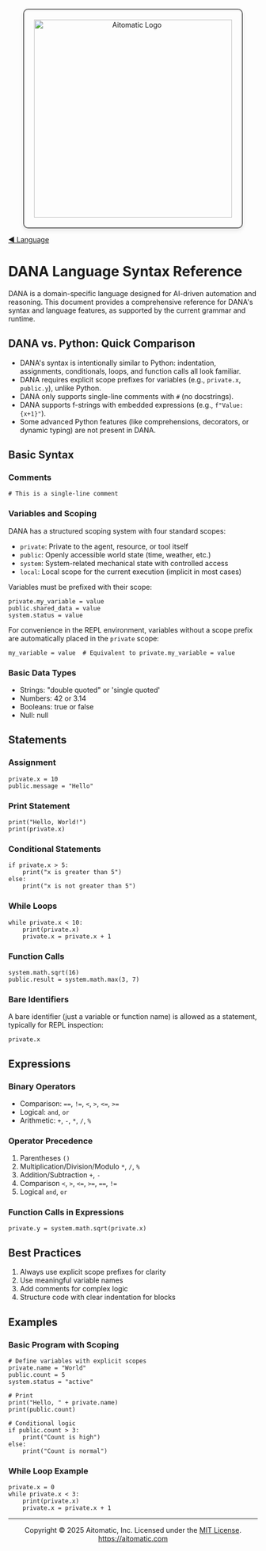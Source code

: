 <p align="center">
  <img src="https://cdn.prod.website-files.com/62a10970901ba826988ed5aa/62d942adcae82825089dabdb_aitomatic-logo-black.png" alt="Aitomatic Logo" width="400" style="border: 2px solid #666; border-radius: 10px; padding: 20px; box-shadow: 0 4px 8px rgba(0,0,0,0.1);"/>
</p>

[◀ Language](./language.md)

# DANA Language Syntax Reference

DANA is a domain-specific language designed for AI-driven automation and reasoning. This document provides a comprehensive reference for DANA's syntax and language features, as supported by the current grammar and runtime.

## DANA vs. Python: Quick Comparison

- DANA's syntax is intentionally similar to Python: indentation, assignments, conditionals, loops, and function calls all look familiar.
- DANA requires explicit scope prefixes for variables (e.g., `private.x`, `public.y`), unlike Python.
- DANA only supports single-line comments with `#` (no docstrings).
- DANA supports f-strings with embedded expressions (e.g., `f"Value: {x+1}"`).
- Some advanced Python features (like comprehensions, decorators, or dynamic typing) are not present in DANA.

## Basic Syntax

### Comments
```dana
# This is a single-line comment
```

### Variables and Scoping

DANA has a structured scoping system with four standard scopes:
- `private`: Private to the agent, resource, or tool itself
- `public`: Openly accessible world state (time, weather, etc.)
- `system`: System-related mechanical state with controlled access
- `local`: Local scope for the current execution (implicit in most cases)

Variables must be prefixed with their scope:
```dana
private.my_variable = value
public.shared_data = value
system.status = value
```

For convenience in the REPL environment, variables without a scope prefix are automatically placed in the `private` scope:
```dana
my_variable = value  # Equivalent to private.my_variable = value
```

### Basic Data Types
- Strings: "double quoted" or 'single quoted'
- Numbers: 42 or 3.14
- Booleans: true or false
- Null: null

## Statements

### Assignment
```dana
private.x = 10
public.message = "Hello"
```

### Print Statement
```dana
print("Hello, World!")
print(private.x)
```

### Conditional Statements
```dana
if private.x > 5:
    print("x is greater than 5")
else:
    print("x is not greater than 5")
```

### While Loops
```dana
while private.x < 10:
    print(private.x)
    private.x = private.x + 1
```

### Function Calls
```dana
system.math.sqrt(16)
public.result = system.math.max(3, 7)
```

### Bare Identifiers
A bare identifier (just a variable or function name) is allowed as a statement, typically for REPL inspection:
```dana
private.x
```

## Expressions

### Binary Operators
- Comparison: `==`, `!=`, `<`, `>`, `<=`, `>=`
- Logical: `and`, `or`
- Arithmetic: `+`, `-`, `*`, `/`, `%`

### Operator Precedence
1. Parentheses `()`
2. Multiplication/Division/Modulo `*`, `/`, `%`
3. Addition/Subtraction `+`, `-`
4. Comparison `<`, `>`, `<=`, `>=`, `==`, `!=`
5. Logical `and`, `or`

### Function Calls in Expressions
```dana
private.y = system.math.sqrt(private.x)
```

## Best Practices

1. Always use explicit scope prefixes for clarity
2. Use meaningful variable names
3. Add comments for complex logic
4. Structure code with clear indentation for blocks

## Examples

### Basic Program with Scoping
```dana
# Define variables with explicit scopes
private.name = "World"
public.count = 5
system.status = "active"

# Print
print("Hello, " + private.name)
print(public.count)

# Conditional logic
if public.count > 3:
    print("Count is high")
else:
    print("Count is normal")
```

### While Loop Example
```dana
private.x = 0
while private.x < 3:
    print(private.x)
    private.x = private.x + 1
```

---
<p align="center">
Copyright © 2025 Aitomatic, Inc. Licensed under the <a href="../LICENSE.md">MIT License</a>.<br/>
<a href="https://aitomatic.com">https://aitomatic.com</a>
</p>